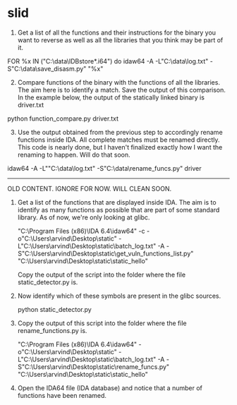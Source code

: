 slid
====

1. Get a list of all the functions and their instructions for the binary you want to reverse as well as all the libraries that you think may be part of it.

FOR %x IN ("C:\data\IDBstore\*.i64") do idaw64 -A -L"C:\data\log.txt" -S"C:\data\save_disasm.py" "%x"

2. Compare functions of the binary with the functions of all the libraries. The aim  here is to identify a match. Save the output of this comparison. In the example below, the output of the statically linked binary is driver.txt

python function_compare.py driver.txt

3. Use the output obtained from the previous step to accordingly rename functions inside IDA. All complete matches
must be renamed directly. This code is nearly done, but I haven't finalized exactly how I want the renaming to happen. Will do that soon.

idaw64 -A -L""C:\data\log.txt" -S"C:\data\rename_funcs.py" driver

-----------------------------------------------------------------------------------------------------------------------

OLD CONTENT. IGNORE FOR NOW. WILL CLEAN SOON.

1. Get a list of the functions that are displayed inside IDA. The aim is to identify as many functions as possible that are part of some
   standard library. As of now, we're only looking at glibc. 
   
   "C:\Program Files (x86)\IDA 6.4\idaw64" -c -o"C:\Users\arvind\Desktop\static" -L"C:\Users\arvind\Desktop\static\batch_log.txt" -A -S"C:\Users\arvind\Desktop\static\get_vuln_functions_list.py" "C:\Users\arvind\Desktop\static\static_hello"

   Copy the output of the script into the folder where the file static_detector.py is.

2. Now identify which of these symbols are present in the glibc sources.

   python static_detector.py
   
3. Copy the output of this script into the folder where the file rename_functions.py is.

   "C:\Program Files (x86)\IDA 6.4\idaw64" -o"C:\Users\arvind\Desktop\static" -L"C:\Users\arvind\Desktop\static\batch_log.txt" -A -S"C:\Users\arvind\Desktop\static\rename_funcs.py" "C:\Users\arvind\Desktop\static\static_hello"
   
4. Open the IDA64 file (IDA database) and notice that a number of functions have been renamed.
